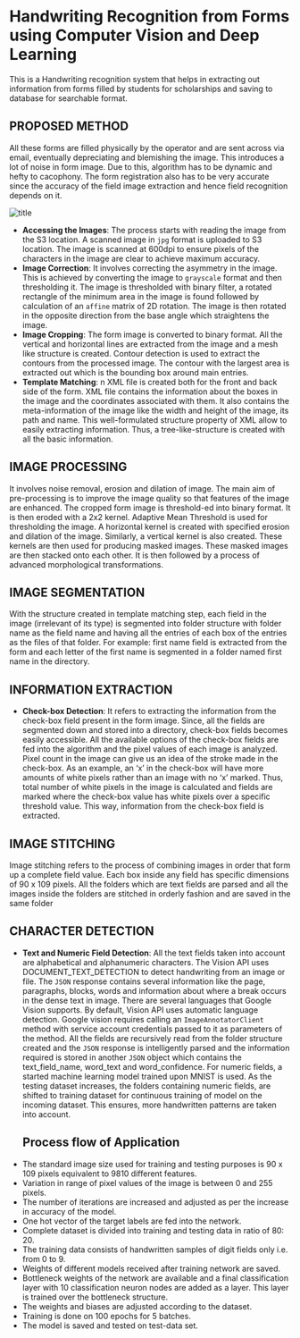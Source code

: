 # Handwriting Recognition from Forms using Computer Vision and Deep Learning
This is a Handwriting recognition system that helps in extracting out information from forms filled by students for scholarships and saving to database for searchable format.

## PROPOSED METHOD

All these forms are filled physically by the operator and are
sent across via email, eventually depreciating and blemishing
the image. This introduces a lot of noise in form image. Due
to this, algorithm has to be dynamic and hefty to cacophony.
The form registration also has to be very accurate since the
accuracy of the field image extraction and hence field
recognition depends on it.

![title](docs/static/img/propsed-methodology.png)

<!-- {{&lt; figure src="static/img/proposed-methodology.png" title="Proposed Method" >}} -->

-   **Accessing the Images**: The process starts with reading the image from the S3 location. A scanned image in `jpg` format is uploaded to S3 location. The image is scanned at 600dpi to ensure pixels of the characters in the image are clear to achieve maximum accuracy.
-   **Image Correction**: It involves correcting the asymmetry in the image. This is achieved by converting the image to `grayscale` format and then thresholding it. The image is thresholded with binary filter, a rotated rectangle of the minimum area in the image is found followed by calculation of an `affine` matrix of 2D rotation. The image is then rotated in the opposite direction from the base angle which straightens the image.
    <!-- {{< figure src="static/img/image-correction.png" title="Image Correction" >}} -->
-   **Image Cropping**: The form image is converted to binary format. All the vertical and horizontal lines are extracted from the image and a mesh like structure is created. Contour detection is used to extract the contours from the processed image. The contour with the largest area is extracted out which is the bounding box around main entries.
    <!-- {{< figure src="static/img/image-cropping.png" title="Image Cropping" >}} -->
-   **Template Matching**: n XML file is created both for the front and back side of the form. XML file contains the information about the boxes in the image and the coordinates associated with them. It also contains the meta-information of the image like the width and height of the image, its path and name. This well-formulated structure property of XML allow to easily extracting information. Thus, a tree-like-structure is created with all the basic information.

## IMAGE PROCESSING

It involves noise removal, erosion and dilation of image. The main aim of pre-processing is to improve the image quality so that features of the image are enhanced. The cropped form image is threshold-ed into binary format. It is then eroded with a 2x2 kernel. Adaptive Mean Threshold is used for thresholding the image. A horizontal kernel is created with specified erosion and dilation of the image. Similarly, a vertical kernel is also created. These kernels are then used for producing masked images. These masked images are then stacked onto each other. It is then followed by a process of advanced morphological transformations.

<!-- {{< figure src="static/img/image-cropping.png" title="Image Processing" >}} -->

## IMAGE SEGMENTATION

With the structure created in template matching step, each field in the image (irrelevant of its type) is segmented into folder structure with folder name as the field name and having all the entries of each box of the entries as the files of that folder. For example: first name field is extracted from the form and each letter of the first name is segmented in a folder named first name in the directory.

## INFORMATION EXTRACTION

-   **Check-box Detection**: It refers to extracting the information from the check-box field present in the form image. Since, all the fields are segmented down and stored into a directory, check-box fields becomes easily accessible. All the available options of the check-box fields are fed into the algorithm and the pixel values of each image is analyzed. Pixel count in the image can give us an idea of the stroke made in the check-box. As an example, an ‘x’ in the check-box will have more amounts of white pixels rather than an image with no ‘x’ marked. Thus, total number of white pixels in the image is calculated and fields are marked where the check-box value has white pixels over a specific threshold value. This way, information from the check-box field is extracted.

## IMAGE STITCHING

Image stitching refers to the process of combining images in order that form up a complete field value. Each box inside any field has specific dimensions of 90 x 109 pixels. All the folders which are text fields are parsed and all the images inside the folders are stitched in orderly fashion and are saved in the same folder

## CHARACTER DETECTION

-   **Text and Numeric Field Detection**: All the text fields taken into account are alphabetical and alphanumeric characters. The Vision API uses DOCUMENT_TEXT_DETECTION to detect handwriting from an image or file. The `JSON` response contains several information like the page, paragraphs, blocks, words and information about where a break occurs in the dense text in image. There are several languages that Google Vision supports. By default, Vision API uses automatic language detection.
    Google vision requires calling an `ImageAnnotatorClient` method with service account credentials passed to it as parameters of the method. All the fields are recursively read from the folder structure created and the `JSON` response is intelligently parsed and the information required is stored in another `JSON` object which contains the text_field_name, word_text and word_confidence.
    For numeric fields, a started machine learning model trained upon MNIST is used. As the testing dataset increases, the folders containing numeric fields, are shifted to training dataset for continuous training of model on the incoming dataset. This ensures, more handwritten patterns are taken into account.
    ## Process flow of Application
-   The standard image size used for training and testing purposes is 90 x 109 pixels equivalent to 9810 different features.
-   Variation in range of pixel values of the image is between 0 and 255 pixels.
-   The number of iterations are increased and adjusted as per the increase in accuracy of the model.
-   One hot vector of the target labels are fed into the network.
-   Complete dataset is divided into training and testing data in ratio of 80: 20.
-   The training data consists of handwritten samples of digit fields only i.e. from 0 to 9.
-   Weights of different models received after training network are saved.
-   Bottleneck weights of the network are available and a final classification layer with 10 classification neuron nodes are added as a layer. This layer is trained over the bottleneck structure.
-   The weights and biases are adjusted according to the dataset.
-   Training is done on 100 epochs for 5 batches.
-   The model is saved and tested on test-data set.
